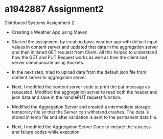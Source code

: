 # a1942887 Assignment2
Distributed Systems Assignment 2
- Creating a Weather App using Maven

- Started the assignment by creating basic weather app with default input values in content server and updated that data in the aggregation server and then initiated GET request from Client. All this helped to understand how the GET and PUT Request works as well as how the client and server communicate using Sockets.

- In the next step, tried to upload data from the default json file from content server to aggregation server.

- Next, I modified the content server code to print the put message as requested. Modified the aggregation server to read both the header and json data and save in the handlePUT request function.

- Modified the Aggregation Server and created a intermediate storage temporary file so that the Server can withstand crashes. The data is stored in temp file and after validation is sent to the permanent data file.

- Next, I modified the Aggregation Server Code to include the success and failure codes while execution

